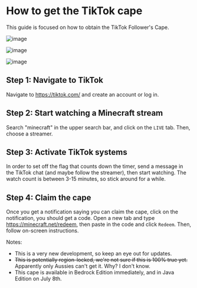 # How to get the TikTok cape

This guide is focused on how to obtain the TikTok Follower's Cape.

![image](https://github.com/KTrain5169/MinecraftAnniversaryRewards/assets/69028025/5a2a540f-0a18-4ae5-9e33-0109b6f02fd5)

![image](https://github.com/KTrain5169/MinecraftAnniversaryRewards/assets/69028025/4ff8893d-c802-41a0-9114-ef5a3d77a171)

![image](https://github.com/KTrain5169/MinecraftAnniversaryRewards/assets/69028025/22376537-a595-4b7e-ba47-2f72839c74b9)


## Step 1: Navigate to TikTok
Navigate to https://tiktok.com/ and create an account or log in.
## Step 2: Start watching a Minecraft stream
Search "minecraft" in the upper search bar, and click on the `LIVE` tab. Then, choose a streamer.
## Step 3: Activate TikTok systems
In order to set off the flag that counts down the timer, send a message in the TikTok chat (and maybe follow the streamer), then start watching. The watch count is between 3-15 minutes, so stick around for a while.
## Step 4: Claim the cape
Once you get a notification saying you can claim the cape, click on the notification, you should get a code. Open a new tab and type https://minecraft.net/redeem, then paste in the code and click `Redeem`. Then, follow on-screen instructions.

Notes:
* This is a very new development, so keep an eye out for updates.
* ~~This is potentially region-locked, we're not sure if this is 100% true yet.~~ Apparently only Aussies can't get it. Why? I don't know.
* This cape is available in Bedrock Edition immediately, and in Java Edition on July 8th.
